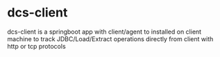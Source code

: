 # dcs-client
dcs-client is a springboot app with client/agent to installed on client machine to track JDBC/Load/Extract operations directly from client with http or tcp protocols
